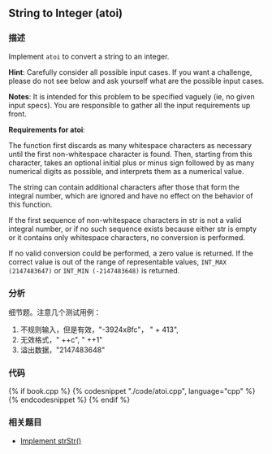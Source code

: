 ## String to Integer (atoi)


### 描述

Implement `atoi` to convert a string to an integer.

**Hint**: Carefully consider all possible input cases. If you want a challenge, please do not see below and ask yourself what are the possible input cases.

**Notes**: It is intended for this problem to be specified vaguely (ie, no given input specs). You are responsible to gather all the input requirements up front.

**Requirements for atoi**:

The function first discards as many whitespace characters as necessary until the first non-whitespace character is found. Then, starting from this character, takes an optional initial plus or minus sign followed by as many numerical digits as possible, and interprets them as a numerical value.

The string can contain additional characters after those that form the integral number, which are ignored and have no effect on the behavior of this function.

If the first sequence of non-whitespace characters in str is not a valid integral number, or if no such sequence exists because either str is empty or it contains only whitespace characters, no conversion is performed.

If no valid conversion could be performed, a zero value is returned. If the correct value is out of the range of representable values, `INT_MAX (2147483647)` or `INT_MIN (-2147483648)` is returned.

### 分析

细节题。注意几个测试用例：

1. 不规则输入，但是有效，"-3924x8fc"， "  +  413",
1. 无效格式，" ++c", " ++1"
1. 溢出数据，"2147483648"

### 代码

{% if book.cpp %}
  {% codesnippet "./code/atoi.cpp", language="cpp" %}{% endcodesnippet %}
{% endif %}


### 相关题目

* [Implement strStr()](strstr.md)
